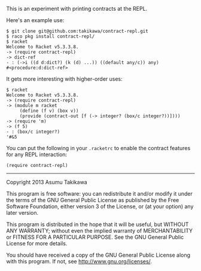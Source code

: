 This is an experiment with printing contracts at the REPL.

Here's an example use:

````
$ git clone git@github.com:takikawa/contract-repl.git
$ raco pkg install contract-repl/
$ racket
Welcome to Racket v5.3.3.8.
-> (require contract-repl)
-> dict-ref
- : (->i ((d d:dict?) (k (d) ...)) ((default any/c)) any)
#<procedure:d:dict-ref>
````

It gets more interesting with higher-order uses:

````
$ racket
Welcome to Racket v5.3.3.8.
-> (require contract-repl)
-> (module m racket
     (define (f v) (box v))
     (provide (contract-out [f (-> integer? (box/c integer?))])))
-> (require 'm)
-> (f 5)
- : (box/c integer?)
'#&5
````

You can put the following in your `.racketrc` to enable the
contract features for any REPL interaction:

````
(require contract-repl)
````

---

Copyright 2013 Asumu Takikawa

This program is free software: you can redistribute it and/or modify it under
the terms of the GNU General Public License as published by the Free Software
Foundation, either version 3 of the License, or (at your option) any later
version.

This program is distributed in the hope that it will be useful, but WITHOUT ANY
WARRANTY; without even the implied warranty of MERCHANTABILITY or FITNESS FOR A
PARTICULAR PURPOSE. See the GNU General Public License for more details.

You should have received a copy of the GNU General Public License along with
this program. If not, see http://www.gnu.org/licenses/.

